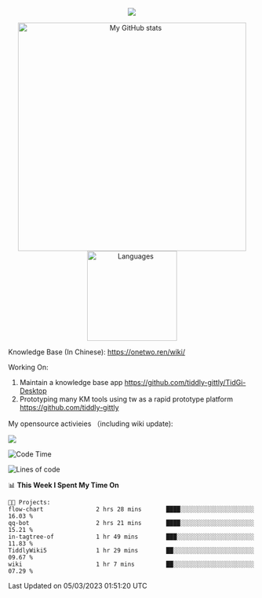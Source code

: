 <a href="https://github.com/linonetwo">
    <p align="center">
        <img src="https://github-profile-trophy.vercel.app/?username=linonetwo&column=7&theme=onedark"/>
    </p>
</a>
<a align="center" href="https://github.com/linonetwo">
  <p align="center">
    <img src="https://github-readme-stats.vercel.app/api?username=linonetwo&show_icons=true&count_private=true" alt="My GitHub stats" width="465"/>
    <img src="https://github-readme-stats.vercel.app/api/top-langs/?username=linonetwo&layout=compact&langs_count=10" alt="Languages" height="183">
  </p>
</a>

Knowledge Base (In Chinese): https://onetwo.ren/wiki/

Working On: 

1. Maintain a knowledge base app https://github.com/tiddly-gittly/TidGi-Desktop
1. Prototyping many KM tools using tw as a rapid prototype platform https://github.com/tiddly-gittly

My opensource activieies （including wiki update):

![](https://visitor-badge.glitch.me/badge?page_id=linonetwo.linonetwo)

<!--START_SECTION:waka-->
![Code Time](http://img.shields.io/badge/Code%20Time-1%2C602%20hrs%2055%20mins-blue)

![Lines of code](https://img.shields.io/badge/From%20Hello%20World%20I%27ve%20Written-33.8%20million%20lines%20of%20code-blue)

📊 **This Week I Spent My Time On** 

```text
🐱‍💻 Projects: 
flow-chart               2 hrs 28 mins       ████░░░░░░░░░░░░░░░░░░░░░   16.03 % 
qq-bot                   2 hrs 21 mins       ████░░░░░░░░░░░░░░░░░░░░░   15.21 % 
in-tagtree-of            1 hr 49 mins        ███░░░░░░░░░░░░░░░░░░░░░░   11.83 % 
TiddlyWiki5              1 hr 29 mins        ██░░░░░░░░░░░░░░░░░░░░░░░   09.67 % 
wiki                     1 hr 7 mins         ██░░░░░░░░░░░░░░░░░░░░░░░   07.29 % 
```


 Last Updated on 05/03/2023 01:51:20 UTC
<!--END_SECTION:waka-->
